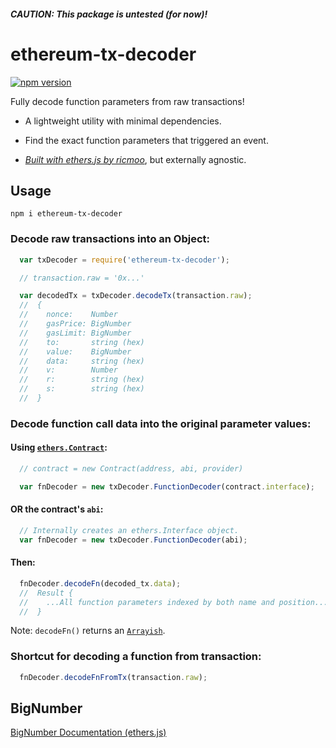 ##### CAUTION: This package is untested (for now)!

# ethereum-tx-decoder

[![npm version](https://badge.fury.io/js/ethereum-tx-decoder.svg)](https://badge.fury.io/js/ethereum-tx-decoder)

Fully decode function parameters from raw transactions!

- A lightweight utility with minimal dependencies.

- Find the exact function parameters that triggered an event.

- _[Built with ethers.js by ricmoo](https://github.com/ethers-io/ethers.js/)_, but externally agnostic.

## Usage

`npm i ethereum-tx-decoder`

### Decode raw transactions into an Object:

```js
  var txDecoder = require('ethereum-tx-decoder');

  // transaction.raw = '0x...'

  var decodedTx = txDecoder.decodeTx(transaction.raw);
  //  {
  //    nonce:    Number
  //    gasPrice: BigNumber
  //    gasLimit: BigNumber
  //    to:       string (hex)
  //    value:    BigNumber
  //    data:     string (hex)
  //    v:        Number
  //    r:        string (hex)
  //    s:        string (hex)
  //  }
```

### Decode function call data into the original parameter values:

#### Using [`ethers.Contract`](https://github.com/ethers-io/ethers.js/):

```js
  // contract = new Contract(address, abi, provider)

  var fnDecoder = new txDecoder.FunctionDecoder(contract.interface);
```

#### OR the contract's `abi`:

```js
  // Internally creates an ethers.Interface object.
  var fnDecoder = new txDecoder.FunctionDecoder(abi);
```

#### Then:

```js
  fnDecoder.decodeFn(decoded_tx.data);
  //  Result {
  //    ...All function parameters indexed by both name and position...
  //  }
```

Note: `decodeFn()` returns an [`Arrayish`](https://docs.ethers.io/ethers.js/html/api-utils.html#api-arrayish).

### Shortcut for decoding a function from transaction:

```js
  fnDecoder.decodeFnFromTx(transaction.raw);
```

## BigNumber

[BigNumber Documentation (ethers.js)](https://docs.ethers.io/ethers.js/html/api-utils.html#big-numbers)

